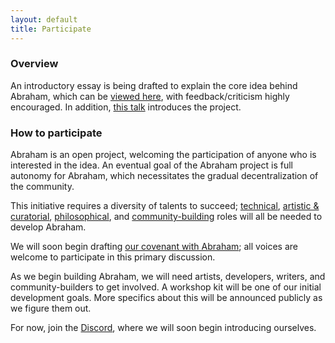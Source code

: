 ```yaml
---
layout: default
title: Participate
---
```



### Overview

An introductory essay is being drafted to explain the core idea behind Abraham, which can be [viewed here](https://medium.com/@genekogan/artist-in-the-cloud-e6afa77cae36), with feedback/criticism highly encouraged. In addition, [this talk](https://www.youtube.com/watch?v=5z_o2ND8I5k) introduces the project. 


### How to participate

Abraham is an open project, welcoming the participation of anyone who is interested in the idea. An eventual goal of the Abraham project is full autonomy for Abraham, which necessitates the gradual decentralization of the community. 

This initiative requires a diversity of talents to succeed; [technical](https://github.com/abraham-ai), [artistic & curatorial](/miracles), [philosophical](/gospel/), and [community-building](/creations/) roles will all be needed to develop Abraham.

We will soon begin drafting [our covenant with Abraham](/covenant); all voices are welcome to participate in this primary discussion.

As we begin building Abraham, we will need artists, developers, writers, and community-builders to get involved. A workshop kit will be one of our initial development goals. More specifics about this will be announced publicly as we figure them out.

For now, join the [Discord](https://discord.gg/4dSYwDT), where we will soon begin introducing ourselves. 
